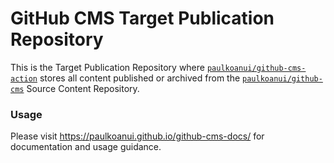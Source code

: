 # GitHub CMS Target Publication Repository

This is the Target Publication Repository where [`paulkoanui/github-cms-action`](https://github.com/paulkoanui/github-cms-action) stores all content published or archived from the [`paulkoanui/github-cms`](https://github.com/paulkoanui/github-cms) Source Content Repository.

### Usage

Please visit https://paulkoanui.github.io/github-cms-docs/ for documentation and usage guidance.